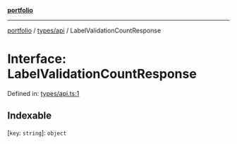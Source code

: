 [**portfolio**](../../../README.md)

***

[portfolio](../../../modules.md) / [types/api](../README.md) / LabelValidationCountResponse

# Interface: LabelValidationCountResponse

Defined in: [types/api.ts:1](https://github.com/tnorlund/Portfolio/blob/cc3b7fd87445aa300d75b69796aa960f55590816/portfolio/types/api.ts#L1)

## Indexable

\[`key`: `string`\]: `object`
